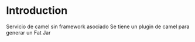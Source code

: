 # Introduction
Servicio de camel sin framework asociado
Se tiene un plugin de camel para generar un Fat Jar